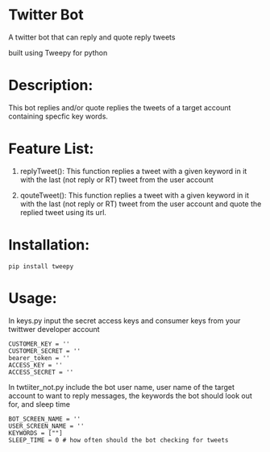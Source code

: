 # Twitter Bot
  A twitter bot that can reply and quote reply tweets

  built using Tweepy for python

# Description:
  This bot replies and/or quote replies the tweets of a target account containing specfic key words.

# Feature List:
1. replyTweet():
  This function replies a tweet with a given keyword in it with the last (not reply or RT) tweet from the user account 
  
2. qouteTweet():
    This function replies a tweet with a given keyword in it with the last (not reply or RT) tweet from the user account and quote the replied tweet using its url.
   
   
# Installation:
    pip install tweepy

# Usage:
 In keys.py input the secret access keys and consumer keys from your twittwer developer account
 
    CUSTOMER_KEY = ''
    CUSTOMER_SECRET = ''
    bearer_token = ''
    ACCESS_KEY = ''
    ACCESS_SECRET = ''
  
In twtiiter_not.py include the bot user name, user name of the target account to want to reply messages, the keywords the bot should look out for, and sleep time
    
    BOT_SCREEN_NAME = ''
    USER_SCREEN_NAME = ''
    KEYWORDS = [""]
    SLEEP_TIME = 0 # how often should the bot checking for tweets
